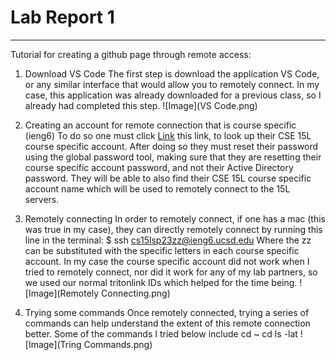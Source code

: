 # Lab Report 1
***
Tutorial for creating a github page through remote access:
1. Download VS Code 
The first step is download the application VS Code, or any similar interface that would allow you to remotely connect. In my case, this application was already downloaded for a previous class, so I already had completed this step.
![Image](VS Code.png)

2. Creating an account for remote connection that is course specific (ieng6)
To do so one must click [Link](https://sdacs.ucsd.edu/~icc/index.php) this link, to look up their CSE 15L course specific account. After doing so they must reset their password using the global password tool, making sure that they are resetting their course specific account password, and not their Active Directory password. They will be able to also find their CSE 15L course specific account name which will be used to remotely connect to the 15L servers. 

3. Remotely connecting 
In order to remotely connect, if one has a mac (this was true in my case), they can directly remotely connect by running this line in the terminal:
$ ssh cs15lsp23zz@ieng6.ucsd.edu
Where the zz can be substituted with the specific letters in each course specific account. In my case the course specific account did not work when I tried to remotely connect, nor did it work for any of my lab partners, so we used our normal tritonlink IDs which helped for the time being.
![Image](Remotely Connecting.png)

4. Trying some commands 
Once remotely connected, trying a series of commands can help understand the extent of this remote connection better. Some of the commands I tried below include
cd ~
cd
ls -lat
![Image](Tring Commands.png)

